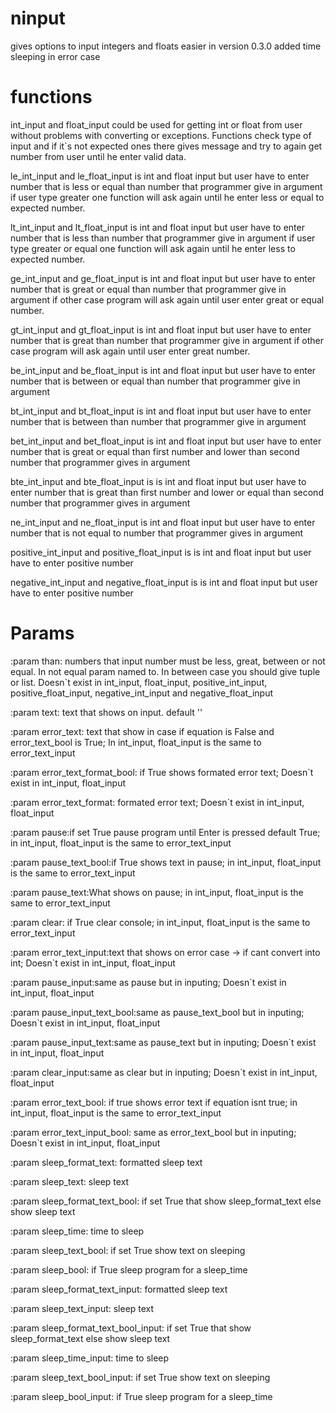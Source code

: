 # ninput
gives options to input integers and floats easier
in version 0.3.0 added time sleeping in error case

# functions

int_input and float_input could be used for getting int or float from user without problems with converting or exceptions. Functions check type of input and if it`s not expected ones there gives message and try to again get number from user until he enter valid data.

le_int_input and le_float_input is int and float input but user have to enter number that is less or equal than 
number that programmer give in argument if user type greater one function will ask again until he enter less or equal to expected number.

lt_int_input and lt_float_input is int and float input but user have to enter number that is less than 
number that programmer give in argument if user type greater or equal one function will ask again until he enter less to expected number.

ge_int_input and ge_float_input is int and float input but user have to enter number that is great or equal than 
number that programmer give in argument if other case program will ask again until user enter great or equal number.

gt_int_input and gt_float_input is int and float input but user have to enter number that is great than 
number that programmer give in argument if other case program will ask again until user enter great number.

be_int_input and be_float_input is int and float input but user have to enter number that is between or equal than 
number that programmer give in argument

bt_int_input and bt_float_input is int and float input but user have to enter number that is between than 
number that programmer give in argument

bet_int_input and bet_float_input is int and float input but user have to enter number that is great or equal than first number and lower than 
second number that programmer gives in argument

bte_int_input and bte_float_input is is int and float input but user have to enter number that is great than first number and lower or equal than 
second number that programmer gives in argument

ne_int_input and ne_float_input is int and float input but user have to enter number that is not equal to number that programmer gives in argument

positive_int_input and positive_float_input is is int and float input but user have to enter positive number

negative_int_input and negative_float_input is is int and float input but user have to enter positive number


# Params
:param than: numbers that input number must be less, great, between or not equal. In not equal param named to. In between case
you should give tuple or list. Doesn`t exist in int_input, float_input, positive_int_input, positive_float_input, 
negative_int_input and negative_float_input

:param text: text that shows on input. default ''

:param error_text: text that show in case if equation is False and error_text_bool is True; In int_input, float_input is the same to error_text_input

:param error_text_format_bool: if True shows formated error text; Doesn`t exist in int_input, float_input

:param error_text_format: formated error text; Doesn`t exist in int_input, float_input

:param pause:if set True pause program until Enter is pressed default True; in int_input, float_input is the same to error_text_input 

:param pause_text_bool:if True shows text in pause; in int_input, float_input is the same to error_text_input 

:param pause_text:What shows on pause; in int_input, float_input is the same to error_text_input 

:param clear: if True clear console; in int_input, float_input is the same to error_text_input 

:param error_text_input:text that shows on error case -> if cant convert into int; Doesn`t exist in int_input, float_input

:param pause_input:same as pause but in inputing; Doesn`t exist in int_input, float_input

:param pause_input_text_bool:same as pause_text_bool but in inputing; Doesn`t exist in int_input, float_input

:param pause_input_text:same as pause_text but in inputing; Doesn`t exist in int_input, float_input

:param clear_input:same as clear but in inputing; Doesn`t exist in int_input, float_input

:param error_text_bool: if true shows error text if equation isnt true; in int_input, float_input is the same to error_text_input 

:param error_text_input_bool: same as error_text_bool but in inputing; Doesn`t exist in int_input, float_input

:param sleep_format_text: formatted sleep text

:param sleep_text: sleep text
    
:param sleep_format_text_bool: if set True that show sleep_format_text else show sleep text

:param sleep_time: time to sleep

:param sleep_text_bool: if set True show text on sleeping

:param sleep_bool: if True sleep program for a sleep_time

:param sleep_format_text_input: formatted sleep text

:param sleep_text_input: sleep text

:param sleep_format_text_bool_input: if set True that show sleep_format_text else show sleep text

:param sleep_time_input: time to sleep

:param sleep_text_bool_input: if set True show text on sleeping

:param sleep_bool_input: if True sleep program for a sleep_time
